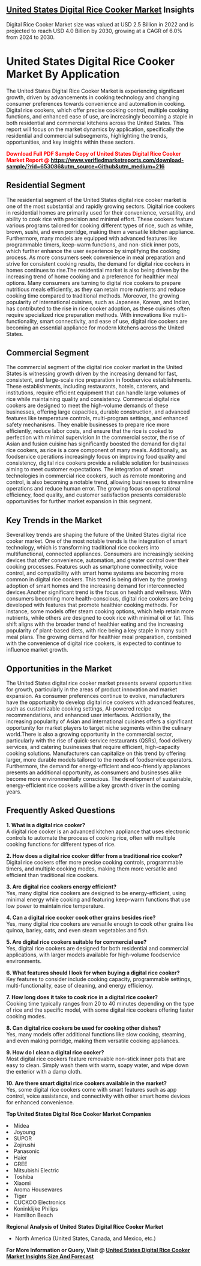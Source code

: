 <h2><a href="https://www.verifiedmarketreports.com/download-sample/?rid=653086&amp;utm_source=Github&amp;utm_medium=216" target="_blank">United States Digital Rice Cooker Market</a> Insights</h2><p>Digital Rice Cooker Market size was valued at USD 2.5 Billion in 2022 and is projected to reach USD 4.0 Billion by 2030, growing at a CAGR of 6.0% from 2024 to 2030.</p><p><div><h1>United States Digital Rice Cooker Market By Application</h1>The United States Digital Rice Cooker Market is experiencing significant growth, driven by advancements in cooking technology and changing consumer preferences towards convenience and automation in cooking. Digital rice cookers, which offer precise cooking control, multiple cooking functions, and enhanced ease of use, are increasingly becoming a staple in both residential and commercial kitchens across the United States. This report will focus on the market dynamics by application, specifically the residential and commercial subsegments, highlighting the trends, opportunities, and key insights within these sectors.<p><strong><p><span class=""><span style="color: #ff0000;"><strong>Download Full PDF Sample Copy of United States Digital Rice Cooker Market Report</strong> @ </span><a href="https://www.verifiedmarketreports.com/download-sample/?rid=653086&amp;utm_source=Github&amp;utm_medium=216" target="_blank">https://www.verifiedmarketreports.com/download-sample/?rid=653086&amp;utm_source=Github&amp;utm_medium=216</a></span></p></strong></p><h2>Residential Segment</h2>The residential segment of the United States digital rice cooker market is one of the most substantial and rapidly growing sectors. Digital rice cookers in residential homes are primarily used for their convenience, versatility, and ability to cook rice with precision and minimal effort. These cookers feature various programs tailored for cooking different types of rice, such as white, brown, sushi, and even porridge, making them a versatile kitchen appliance. Furthermore, many models are equipped with advanced features like programmable timers, keep-warm functions, and non-stick inner pots, which further enhance the user experience by simplifying the cooking process. As more consumers seek convenience in meal preparation and strive for consistent cooking results, the demand for digital rice cookers in homes continues to rise.The residential market is also being driven by the increasing trend of home cooking and a preference for healthier meal options. Many consumers are turning to digital rice cookers to prepare nutritious meals efficiently, as they can retain more nutrients and reduce cooking time compared to traditional methods. Moreover, the growing popularity of international cuisines, such as Japanese, Korean, and Indian, has contributed to the rise in rice cooker adoption, as these cuisines often require specialized rice preparation methods. With innovations like multi-functionality, smart connectivity, and ease of use, digital rice cookers are becoming an essential appliance for modern kitchens across the United States.<h2>Commercial Segment</h2>The commercial segment of the digital rice cooker market in the United States is witnessing growth driven by the increasing demand for fast, consistent, and large-scale rice preparation in foodservice establishments. These establishments, including restaurants, hotels, caterers, and institutions, require efficient equipment that can handle large volumes of rice while maintaining quality and consistency. Commercial digital rice cookers are designed to meet the high-volume demands of these businesses, offering large capacities, durable construction, and advanced features like temperature controls, multi-program settings, and enhanced safety mechanisms. They enable businesses to prepare rice more efficiently, reduce labor costs, and ensure that the rice is cooked to perfection with minimal supervision.In the commercial sector, the rise of Asian and fusion cuisine has significantly boosted the demand for digital rice cookers, as rice is a core component of many meals. Additionally, as foodservice operations increasingly focus on improving food quality and consistency, digital rice cookers provide a reliable solution for businesses aiming to meet customer expectations. The integration of smart technologies in commercial rice cookers, such as remote monitoring and control, is also becoming a notable trend, allowing businesses to streamline operations and reduce human error. The growing focus on operational efficiency, food quality, and customer satisfaction presents considerable opportunities for further market expansion in this segment.<h2>Key Trends in the Market</h2>Several key trends are shaping the future of the United States digital rice cooker market. One of the most notable trends is the integration of smart technology, which is transforming traditional rice cookers into multifunctional, connected appliances. Consumers are increasingly seeking devices that offer convenience, automation, and greater control over their cooking processes. Features such as smartphone connectivity, voice control, and compatibility with smart home systems are becoming more common in digital rice cookers. This trend is being driven by the growing adoption of smart homes and the increasing demand for interconnected devices.Another significant trend is the focus on health and wellness. With consumers becoming more health-conscious, digital rice cookers are being developed with features that promote healthier cooking methods. For instance, some models offer steam cooking options, which help retain more nutrients, while others are designed to cook rice with minimal oil or fat. This shift aligns with the broader trend of healthier eating and the increasing popularity of plant-based diets, with rice being a key staple in many such meal plans. The growing demand for healthier meal preparation, combined with the convenience of digital rice cookers, is expected to continue to influence market growth.<h2>Opportunities in the Market</h2>The United States digital rice cooker market presents several opportunities for growth, particularly in the areas of product innovation and market expansion. As consumer preferences continue to evolve, manufacturers have the opportunity to develop digital rice cookers with advanced features, such as customizable cooking settings, AI-powered recipe recommendations, and enhanced user interfaces. Additionally, the increasing popularity of Asian and international cuisines offers a significant opportunity for market players to target niche segments within the culinary world.There is also a growing opportunity in the commercial sector, particularly with the rise of quick-service restaurants (QSRs), food delivery services, and catering businesses that require efficient, high-capacity cooking solutions. Manufacturers can capitalize on this trend by offering larger, more durable models tailored to the needs of foodservice operators. Furthermore, the demand for energy-efficient and eco-friendly appliances presents an additional opportunity, as consumers and businesses alike become more environmentally conscious. The development of sustainable, energy-efficient rice cookers will be a key growth driver in the coming years.<h2>Frequently Asked Questions</h2><p><strong>1. What is a digital rice cooker?</strong><br> A digital rice cooker is an advanced kitchen appliance that uses electronic controls to automate the process of cooking rice, often with multiple cooking functions for different types of rice.</p><p><strong>2. How does a digital rice cooker differ from a traditional rice cooker?</strong><br> Digital rice cookers offer more precise cooking controls, programmable timers, and multiple cooking modes, making them more versatile and efficient than traditional rice cookers.</p><p><strong>3. Are digital rice cookers energy efficient?</strong><br> Yes, many digital rice cookers are designed to be energy-efficient, using minimal energy while cooking and featuring keep-warm functions that use low power to maintain rice temperature.</p><p><strong>4. Can a digital rice cooker cook other grains besides rice?</strong><br> Yes, many digital rice cookers are versatile enough to cook other grains like quinoa, barley, oats, and even steam vegetables and fish.</p><p><strong>5. Are digital rice cookers suitable for commercial use?</strong><br> Yes, digital rice cookers are designed for both residential and commercial applications, with larger models available for high-volume foodservice environments.</p><p><strong>6. What features should I look for when buying a digital rice cooker?</strong><br> Key features to consider include cooking capacity, programmable settings, multi-functionality, ease of cleaning, and energy efficiency.</p><p><strong>7. How long does it take to cook rice in a digital rice cooker?</strong><br> Cooking time typically ranges from 20 to 40 minutes depending on the type of rice and the specific model, with some digital rice cookers offering faster cooking modes.</p><p><strong>8. Can digital rice cookers be used for cooking other dishes?</strong><br> Yes, many models offer additional functions like slow cooking, steaming, and even making porridge, making them versatile cooking appliances.</p><p><strong>9. How do I clean a digital rice cooker?</strong><br> Most digital rice cookers feature removable non-stick inner pots that are easy to clean. Simply wash them with warm, soapy water, and wipe down the exterior with a damp cloth.</p><p><strong>10. Are there smart digital rice cookers available in the market?</strong><br> Yes, some digital rice cookers come with smart features such as app control, voice assistance, and connectivity with other smart home devices for enhanced convenience.</p></div></p><p><strong>Top United States Digital Rice Cooker Market Companies</strong></p><div data-test-id=""><p><li>Midea</li><li> Joyoung</li><li> SUPOR</li><li> Zojirushi</li><li> Panasonic</li><li> Haier</li><li> GREE</li><li> Mitsubishi Electric</li><li> Toshiba</li><li> Xiaomi</li><li> Aroma Housewares</li><li> Tiger</li><li> CUCKOO Electronics</li><li> Koninklijke Philips</li><li> Hamilton Beach</li></p><div><strong>Regional Analysis of&nbsp;United States Digital Rice Cooker Market</strong></div><ul><li dir="ltr"><p dir="ltr">North America&nbsp;(United States, Canada, and Mexico, etc.)</p></li></ul><p><strong>For More Information or Query, Visit @&nbsp;</strong><strong><a href="https://www.verifiedmarketreports.com/product/digital-rice-cooker-market/?utm_source=Github&amp;utm_medium=216" target="_blank">United States Digital Rice Cooker Market Insights Size And Forecast</a></strong></p></div>
